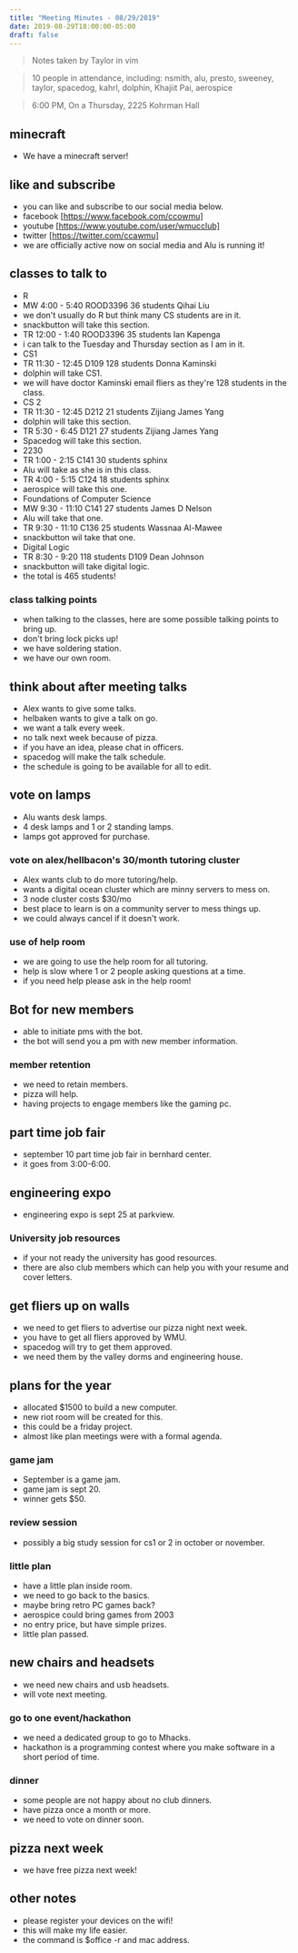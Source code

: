 ```yaml
---
title: "Meeting Minutes - 08/29/2019"
date: 2019-08-29T18:00:00-05:00
draft: false
---
```


> Notes taken by Taylor in vim

> 10 people in attendance, including: nsmith, alu, presto, sweeney, taylor, spacedog, kahrl, dolphin, Khajiit Pai, aerospice

> 6:00 PM, On a Thursday, 2225 Kohrman Hall

## minecraft
* We have a minecraft server!

## like and subscribe
* you can like and subscribe to our social media below.
* facebook [https://www.facebook.com/ccowmu]
* youtube [https://www.youtube.com/user/wmucclub]
* twitter [https://twitter.com/ccawmu]
* we are officially active now on social media and Alu is running it!
## classes to talk to
* R
* MW 4:00 - 5:40 ROOD3396 36 students Qihai Liu
* we don't usually do R but think many CS students are in it.
* snackbutton will take this section.
* TR 12:00 - 1:40 ROOD3396 35 students Ian Kapenga
* i can talk to the Tuesday and Thursday section as I am in it.
* CS1
* TR 11:30 - 12:45 D109 128 students Donna Kaminski
* dolphin will take CS1.
* we will have doctor Kaminski email fliers as they're 128 students in the class.
* CS 2
* TR 11:30 - 12:45 D212 21 students Zijiang James Yang	
* dolphin will take this section.
* TR 5:30 - 6:45 D121 27 students Zijiang James Yang
* Spacedog will take this section.
* 2230
* TR 1:00 - 2:15 C141 30 students sphinx
* Alu will take  as she is in this class.
* TR 4:00 - 5:15 C124 18 students sphinx
* aerospice will take this one.
* Foundations of Computer Science
* MW 9:30 - 11:10 C141 27 students James D Nelson
* Alu will take that one.
* TR 9:30 - 11:10 C136 25 students Wassnaa Al-Mawee
* snackbutton  wil take that one.
* Digital Logic
* TR 8:30 - 9:20 118 students D109 Dean Johnson
* snackbutton will take digital logic.
* the total is 465 students!

### class talking points
* when talking to the classes, here are some possible talking points to bring up.
* don't bring lock picks up!
* we have soldering station.
* we have our own room.
## think about after meeting talks
* Alex wants to give some talks.
* helbaken wants to give a talk on go.
* we want a talk every week.
* no talk next week because of pizza.
* if you have an idea, please chat in officers.
* spacedog will make the talk schedule.
* the schedule is going to be available for all to edit.

## vote on lamps
* Alu wants desk lamps.
* 4 desk lamps and 1 or 2 standing lamps.
* lamps got approved for purchase. 
### vote on alex/hellbacon's 30/month tutoring cluster
* Alex wants club to do more tutoring/help.
* wants a digital ocean cluster which are minny servers to mess on.
* 3 node cluster costs $30/mo
* best place to learn is on a community server to mess things up.
* we could always cancel if it doesn't work.
### use of help room
* we are going to use the help room for all tutoring.
* help is slow where 1 or 2 people asking questions at a time.
* if you need help please ask in the help room!

## Bot for new members
* able to initiate pms with the bot.
* the bot will send you a pm with new member information.

### member retention
* we need to retain members.
*  pizza will help.
* having projects to engage members like the gaming pc.
## part time job fair
* september 10 part time job fair in bernhard center.
* it goes from 3:00-6:00.
## engineering expo
* engineering expo is sept 25 at parkview.

### University job resources
* if your not ready the university has good resources.
* there are also club members which can help you with your resume and cover letters.

## get fliers up on walls
* we need to get fliers to advertise our pizza night next week.
* you have to get all fliers approved by WMU.
* spacedog will try to get them approved.
* we need them by the valley dorms and engineering house.

## plans for the year
* allocated $1500 to build a new computer.
* new riot room will be created for this.
* this could be a friday project.
* almost like plan meetings were with a formal agenda.

### game jam
* September is a game jam.
* game jam is sept 20.
* winner gets $50.
### review session
* possibly a big study session for cs1 or 2 in october or november.

### little plan
* have a little plan inside room.
* we need to go back to the basics.
* maybe bring retro PC games back?
* aerospice could bring games from 2003 
* no entry price, but have simple prizes.
* little plan passed.

## new chairs and headsets
* we need new chairs and usb headsets.
* will vote next meeting.

### go to one event/hackathon
* we need a dedicated group to go to  Mhacks.
* hackathon is a programming contest where you make software in a short period of time.

### dinner
* some people are not happy about no club dinners.
* have pizza once a month or more.
* we need to vote on dinner soon.
## pizza next week
* we have free pizza next week!
## other notes
* please register your devices on the wifi!
* this will make my life easier.
* the command is $office -r and mac address.


